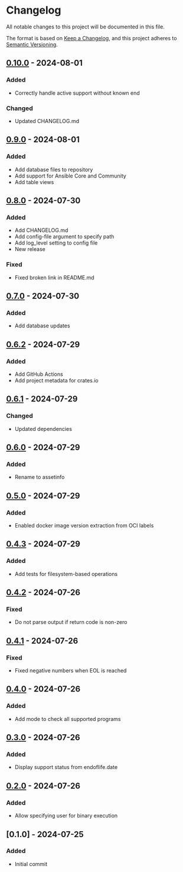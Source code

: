 # Changelog

All notable changes to this project will be documented in this file.

The format is based on [Keep a Changelog](https://keepachangelog.com/en/1.1.0/),
and this project adheres to [Semantic Versioning](https://semver.org/spec/v2.0.0.html).

## [0.10.0] - 2024-08-01

### <!-- 1 -->Added

- Correctly handle active support without known end

### <!-- 2 -->Changed

- Updated CHANGELOG.md

## [0.9.0] - 2024-08-01

### <!-- 1 -->Added

- Add database files to repository
- Add support for Ansible Core and Community
- Add table views

## [0.8.0] - 2024-07-30

### <!-- 1 -->Added

- Add CHANGELOG.md
- Add config-file argument to specify path
- Add log_level setting to config file
- New release

### <!-- 5 -->Fixed

- Fixed broken link in README.md

## [0.7.0] - 2024-07-30

### <!-- 1 -->Added

- Add database updates

## [0.6.2] - 2024-07-29

### <!-- 1 -->Added

- Add GitHub Actions
- Add project metadata for crates.io

## [0.6.1] - 2024-07-29

### <!-- 2 -->Changed

- Updated dependencies

## [0.6.0] - 2024-07-29

### <!-- 1 -->Added

- Rename to assetinfo

## [0.5.0] - 2024-07-29

### <!-- 1 -->Added

- Enabled docker image version extraction from OCI labels

## [0.4.3] - 2024-07-29

### <!-- 1 -->Added

- Add tests for filesystem-based operations

## [0.4.2] - 2024-07-26

### <!-- 5 -->Fixed

- Do not parse output if return code is non-zero

## [0.4.1] - 2024-07-26

### <!-- 5 -->Fixed

- Fixed negative numbers when EOL is reached

## [0.4.0] - 2024-07-26

### <!-- 1 -->Added

- Add mode to check all supported programs

## [0.3.0] - 2024-07-26

### <!-- 1 -->Added

- Display support status from endoflife.date

## [0.2.0] - 2024-07-26

### <!-- 1 -->Added

- Allow specifying user for binary execution

## [0.1.0] - 2024-07-25

### <!-- 1 -->Added

- Initial commit

[0.10.0]: https://github.com/bbastin/assetinfo/compare/v0.9.0..v0.10.0
[0.9.0]: https://github.com/bbastin/assetinfo/compare/v0.8.0..v0.9.0
[0.8.0]: https://github.com/bbastin/assetinfo/compare/v0.7.0..v0.8.0
[0.7.0]: https://github.com/bbastin/assetinfo/compare/v0.6.2..v0.7.0
[0.6.2]: https://github.com/bbastin/assetinfo/compare/v0.6.1..v0.6.2
[0.6.1]: https://github.com/bbastin/assetinfo/compare/v0.6.0..v0.6.1
[0.6.0]: https://github.com/bbastin/assetinfo/compare/v0.5.0..v0.6.0
[0.5.0]: https://github.com/bbastin/assetinfo/compare/v0.4.3..v0.5.0
[0.4.3]: https://github.com/bbastin/assetinfo/compare/v0.4.2..v0.4.3
[0.4.2]: https://github.com/bbastin/assetinfo/compare/v0.4.1..v0.4.2
[0.4.1]: https://github.com/bbastin/assetinfo/compare/v0.4.0..v0.4.1
[0.4.0]: https://github.com/bbastin/assetinfo/compare/v0.3.0..v0.4.0
[0.3.0]: https://github.com/bbastin/assetinfo/compare/v0.2.0..v0.3.0
[0.2.0]: https://github.com/bbastin/assetinfo/compare/v0.1.0..v0.2.0

<!-- generated by git-cliff -->
